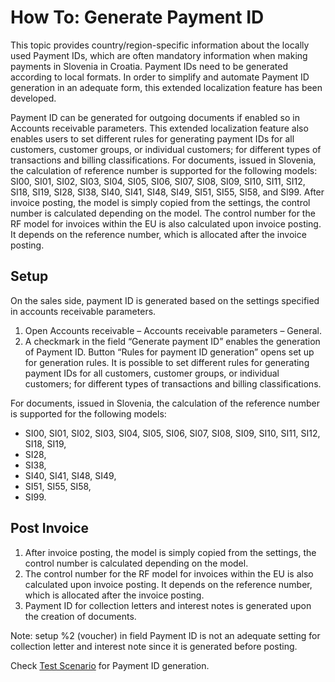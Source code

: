 # How To: Generate Payment ID

This topic provides country/region-specific information about the locally used Payment IDs, which are often mandatory 
information when making payments in Slovenia in Croatia. Payment IDs need to be generated according to local formats. In order to simplify and automate Payment ID generation in an adequate form, this extended localization feature has been developed.

Payment ID can be generated for outgoing documents if enabled so in Accounts receivable parameters. This extended localization feature also enables users to set different rules for generating payment IDs for all customers, customer groups, or individual customers; for different types of transactions and billing classifications. For documents, issued in Slovenia, the calculation of reference number is supported for the following models: SI00, SI01, SI02, SI03, SI04, SI05, SI06, SI07, SI08, SI09, SI10, SI11, SI12, SI18, SI19, SI28, SI38, SI40, SI41, SI48, SI49, SI51, SI55, SI58, and SI99. After invoice posting, the model is simply copied from the settings, the control number is calculated depending on the model. The control number for the RF model for invoices within the EU is also calculated upon invoice posting. It depends on the reference number, which is allocated after the invoice posting.

## Setup

On the sales side, payment ID is generated based on the settings specified in accounts receivable parameters.

1. Open Accounts receivable – Accounts receivable parameters – General.
2. A checkmark in the field “Generate payment ID” enables the generation of Payment ID. Button “Rules for payment ID generation” opens set up for generation rules. It is possible to set different rules for generating payment IDs for all customers, customer groups, or individual customers; for different types of transactions and billing classifications. 
 
For documents, issued in Slovenia, the calculation of the reference number is supported for the following models: 
   - SI00, SI01, SI02, SI03, SI04, SI05, SI06, SI07, SI08, SI09, SI10, SI11, SI12, SI18, SI19, 
   - SI28, 
   - SI38, 
   - SI40, SI41, SI48, SI49, 
   - SI51, SI55, SI58,
   - SI99. 

## Post Invoice

1. After invoice posting, the model is simply copied from the settings, the control number is calculated depending on the model. <br>
2. The control number for the RF model for invoices within the EU is also calculated upon invoice posting. It depends on the reference number, which is allocated after the invoice posting.
3. Payment ID for collection letters and interest notes is generated upon the creation of documents. 

Note: setup %2 (voucher) in field Payment ID is not an adequate setting for collection letter and interest note since it is generated before posting.
 
Check [Test Scenario](Payment-ID-generation.zip) for Payment ID generation.